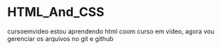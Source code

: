 # HTML_And_CSS
 cursoemvideo
 estou aprendendo html coom curso em video, agora vou gerenciar os arquivos no git e github

